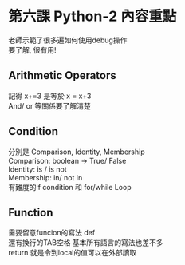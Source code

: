 # 第六課 Python-2 內容重點

老師示範了很多遍如何使用debug操作  
要了解, 很有用!
## Arithmetic Operators
記得 x+=3 是等於 x = x+3  
And/ or 等關係要了解清楚  

## Condition
分別是 Comparison, Identity, Membership  
Comparison: boolean -> True/ False  
Identity: is / is not  
Membership: in/ not in  
有難度的if condition 和 for/while Loop  

## Function
需要留意funcion的寫法 def  
還有換行的TAB空格
基本所有語言的寫法也差不多  
return 就是令到local的值可以在外部讀取
